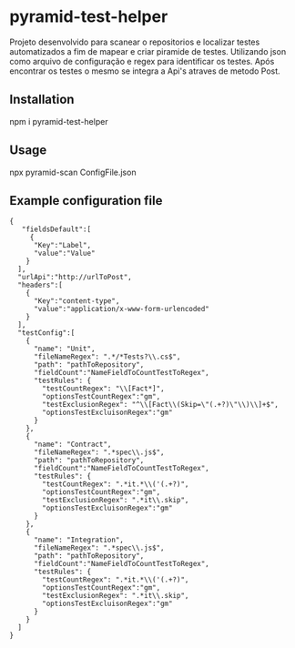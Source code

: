# pyramid-test-helper

Projeto desenvolvido para scanear o repositorios e localizar testes automatizados a fim de mapear e criar piramide de testes. Utilizando json como arquivo de configuração e regex para identificar os testes. Após encontrar os testes o mesmo se integra a Api's atraves de metodo Post.

## Installation

npm i pyramid-test-helper

## Usage

npx pyramid-scan ConfigFile.json

## Example configuration file

```
{
   "fieldsDefault":[
     {
      "Key":"Label",
      "value":"Value"
    }
  ],
  "urlApi":"http://urlToPost",
  "headers":[
    {
      "Key":"content-type",
      "value":"application/x-www-form-urlencoded"
    }
  ],
  "testConfig":[
    {
      "name": "Unit",
      "fileNameRegex": ".*/*Tests?\\.cs$",
      "path": "pathToRepository",
      "fieldCount":"NameFieldToCountTestToRegex",
      "testRules": {
        "testCountRegex": "\\[Fact*]",
        "optionsTestCountRegex":"gm",
        "testExclusionRegex": "^\\[Fact\\(Skip=\"(.+?)\"\\)\\]+$",
        "optionsTestExcluisonRegex":"gm"
      }
    },
    {
      "name": "Contract",
      "fileNameRegex": ".*spec\\.js$",
      "path": "pathToRepository",
      "fieldCount":"NameFieldToCountTestToRegex",
      "testRules": {
        "testCountRegex": ".*it.*\\('(.+?)",
        "optionsTestCountRegex":"gm",
        "testExclusionRegex": ".*it\\.skip",
        "optionsTestExcluisonRegex":"gm"
      }
    },
    {
      "name": "Integration",
      "fileNameRegex": ".*spec\\.js$",
      "path": "pathToRepository",
      "fieldCount":"NameFieldToCountTestToRegex",
      "testRules": {
        "testCountRegex": ".*it.*\\('(.+?)",
        "optionsTestCountRegex":"gm",
        "testExclusionRegex": ".*it\\.skip",
        "optionsTestExcluisonRegex":"gm"
      }
    }
  ]
}
```
